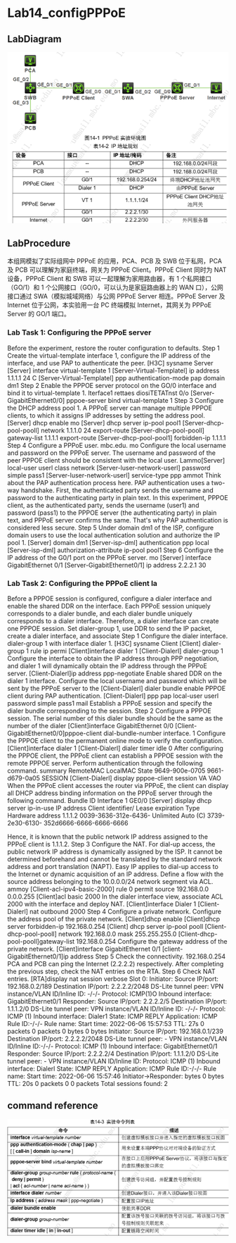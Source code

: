 # Lab14_configPPPoE 

## LabDiagram

![](https://github.com/eddylin2015/H3C-CM446-10-2025-C/blob/main/img/lab14LabDiagram.png?raw=true)

## LabProcedure

本组网模拟了实际组网中 PPPoE 的应用，PCA、PCB 及 SWB 位于私网，PCA 及 PCB 可以理解为家庭终端，网关为 PPPoE Client。PPPoE Client 同时为 NAT 设备，PPPoE Client 和 SWB 可以一起理解为家用路由器，有 1 个私网接口（GO/1）和 1 个公网接口（GO/0，可以认为是家庭路由器上的 WAN 口），公网接口通过 SWA（模拟城域网络）与公网 PPPoE Server 相连。PPPoE Server 及 Internet 位于公网，本实验用一台 PC 终端模拟 Internet，其网关为 PPPoE Server 的 GO/1 端口。
### Lab Task 1: Configuring the PPPoE server
Before the experiment, restore the router configuration to defaults.
Step 1 Create the virtual-template interface 1, configure the IP address of the interface, and use
PAP to authenticate the peer.
[H3C] sysname Server
[Server] interface virtual-template 1
[Server-Virtual-Templatel] ip address 1.1.1.1 24
C
[Server-Virtual-Templatel] ppp authentication-mode pap domain dm1
Step 2 Enable the PPPOE server protocol on the GO/0 interface and bind it to virtual-template
1.
Iterface1 rettaes diosiTETATnst 0/o
[Server-GigabitEthernet0/0] pppoe-server bind virtual-template 1
Step 3 Configure the DHCP address pool 1.
A PPPoE server can manage multiple PPPOE clients, to which it assigns IP addresses by
setting the address pool.
[Server] dhcp enable mo
[Server] dhcp server ip-pool pool1
[Server-dhcp-pool-pooll] network 1.1.1.0 24 export-route
[Server-dhcp-pool-pooll] gateway-list 1.1.1.1 export-route
[Server-dhcp-pool-pool1] forbidden-ip 1.1.1.1
Step 4 Configure a PPPoE user. mbc.edu. mo
Configure the local username and password on the PPPoE server. The username and
password of the peer PPPOE client should be consistent with the local user.
Lammo[Server] local-user userl class network
[Server-luser-network-userl] password simple pass1
[Server-luser-network-userl] service-type ppp ammot
Think about the PAP authentication process here. PAP authentication uses a two-way
handshake. First, the authenticated party sends the username and password to the
authenticating party in plain text. In this experiment, PPPOE client, as the authenticated
party, sends the username (user1) and password (pass1) to the PPPOE server (the
authenticating party) in plain text, and PPPoE server confirms the same. That's why PАР
authentication is considered less secure.
Step 5 Under domain dm1 of the ISP, configure domain users to use the local authentication
solution and authorize the IP pool 1.
[Server] domain dm1
[Server-isp-dml] authentication ppp local
[Server-isp-dml] authorization-attribute ip-pool pool1
Step 6 Configure the IP address of the G0/1 port on the PPPoE server.
mo
[Server] interface GigabitEthernet 0/1
[Server-GigabitEthernet0/1] ip address 2.2.2.1 30
### Lab Task 2: Configuring the PPPoE client la
Before a PPPOE session is configured, configure a dialer interface and enable the shared
DDR on the interface. Each PPPoE session uniquely corresponds to a dialer bundle, and
each dialer bundle uniquely corresponds to a dialer interface. Therefore, a dialer interface
can create one PPPOE session.
Set dialer-group 1, use DDR to send the IP packet, create a dialer interface, and associate
Step 1 Configure the dialer interface.
dialer-group 1 with interface dialer 1.
[H3C] sysname Client
[Client] dialer-group 1 rule ip permi
[Client]interface dialer 1
[Client-Dialerl] dialer-group 1 
Configure the interface to obtain the IP address through PPP negotiation, and dialer 1 will
dynamically obtain the IP address through the PPPoE server.
[Client-Dialerl]ip address ppp-negotiate
Enable shared DDR on the dialer 1 interface. 
Configure the local username and password which will be sent by the PPPoE server to the
[Client-Dialerl] dialer bundle enable
PPPOE client during PAP authentication.
[Client-Dialerl] ppp pap local-user userl password simple pass1 mail
Establish a PPPoE session and specify the dialer bundle corresponding to the session.
Step 2 Configure a PPPOE session.
The serial number of this dialer bundle should be the same as the number of the dialer
[Client]interface GigabitEthernet 0/0
[Client-GigabitEthernet0/0]pppoe-client dial-bundle-number
interface.
1
Configure the PPPOE client to the permanent online mode to verify the configuration.
[Client]interface dialer 1
[Client-Dialerl] dialer timer idle 0
After configuring the PPPOE client, the PPPoE client can establish a PPPOE session with
the remote PPPOE server. Perform authentication through the following command.
summary
RemoteMAC LocalMAC State
9649-900e-0705 9661-d679-0a05 SESSION
[Client-Dialerl] display pppoe-client session
VA
VAO
When the PPPoE client accesses the router via PPPoE, the client can display all DHCP
address binding information on the PPPoE server through the following command.
Bundle ID Interface
1 GE0/0
[Server] display dhcp server ip-in-use
IP address Client identifier/ Lease expiration Type
Hardware address
1.1.1.2 0039-3636-312e-6436- Unlimited Auto (C)
3739-2e30-6130- 352d6666-6666-6666-6666

Hence, it is known that the public network IP address assigned to the PPPoE client is
1.1.1.2.
Step 3 Configure the NAT.
For dial-up access, the public network IP address is dynamically assigned by the ISP. It
cannot be determined beforehand and cannot be translated by the standard network
address and port translation (NAPT). Easy IP applies to dial-up access to the Internet or
dynamic acquisition of an IP address.
Define a flow with the source address belonging to the 10.0.0.0/24 network segment via
ACL.
ammoy
[Client-acl-ipv4-basic-2000] rule 0 permit source 192.168.0.0 0.0.0.255
[Client]acl basic 2000
In the dialer interface view, associate ACL 2000 with the interface and deploy NAT.
[Client]interface Dialer 1
[Client-Dialerl] nat outbound 2000
Step 4 Configure a private network.
Configure the address pool of the private network.
[Client]dhcp enable 
[Client]dhcp server forbidden-ip 192.168.0.254
[Client] dhcp server ip-pool pooll
[Client-dhcp-pool-pooll] network 192.168.0.0 mask 255.255.255.0
[Client-dhcp-pool-pooll]gateway-list 192.168.0.254
Configure the gateway address of the private network.
[Client]interface GigabitEthernet 0/1
[client-GigabitEthernet0/1]ip address
Step 5 Check the connectivity.
192.168.0.254
PCA and PCB can ping the Internet (2.2.2.2) respectively.
After completing the previous step, check the NAT entries on the RTA.
Step 6 Check NAT entries.
[RTA]display nat session verbose
Slot 0:
Initiator: 
Source IP/port: 192.168.0.2/189
Destination IP/port: 2.2.2.2/2048
DS-Lite tunnel peer:
VPN instance/VLAN ID/Inline ID: -/-/-
Protocol: ICMP(1)O
Inbound interface: GigabitEthernet0/1
Responder:
Source IP/port: 2.2.2.2/5
Destination IP/port: 1.1.1.2/0
DS-Lite tunnel peer:
VPN instance/VLAN ID/Inline ID: -/-/-
Protocol: ICMP (1)
Inbound interface: Dialer1
State: ICMP REPLY
Application: ICMP
Rule ID:-/-/-
Rule name:
Start time: 2022-06-06 15:57:53 TTL: 27s
0 packets
0 packets
0 bytes
0 bytes
Initiator:
Source IP/port: 192.168.0.1/239
Destination IP/port: 2.2.2.2/2048
DS-Lite tunnel peer: -
VPN instance/VLAN ID/Inline ID:-/-/-
Protocol: ICMP (1)
Inbound interface: GigabitEthernet0/1
Responder:
Source IP/port: 2.2.2.2/4
Destination IP/port: 1.1.1.2/0
DS-Lite tunnel peer: -
VPN instance/VLAN ID/Inline ID:
Protocol: ICMP (1)
Inbound interface: Dialerl
State: ICMP REPLY
Application: ICMP
Rule ID:-/-/-
Rule name:
Start time: 2022-06-06 15:57:46
Initiator->Responder:
bytes
0 bytes
TTL: 20s
0 packets 0
0 packets
Total sessions found: 2

## command reference
![](https://github.com/eddylin2015/H3C-CM446-10-2025-C/blob/main/img/lab14commandreference.png?raw=true)


